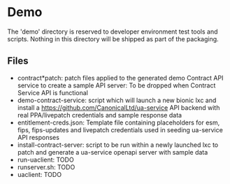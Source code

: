 # Demo

The 'demo' directory is reserved to developer environment test tools
and scripts. Nothing in this directory will be shipped as part of the
packaging.

## Files

- contract*patch: patch files applied to the generated demo Contract API service to create a sample API server: To be dropped when Contract Service API is functional
- demo-contract-service: script which will launch a new bionic lxc and install a https://github.com/CanonicalLtd/ua-service API backend with real PPA/livepatch credentials and sample response data
- entitlement-creds.json: Template file containing placeholders for esm, fips, fips-updates and livepatch credentials used in seeding ua-service API responses
- install-contract-server: script to be run within a newly launched lxc to patch and generate a ua-service openapi server with sample data
- run-uaclient: TODO
- runserver.sh: TODO
- uaclient: TODO
